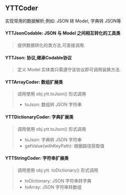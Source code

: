 ## YTTCoder
实现常用的数据解析,例如: JSON 转 Model, 字典转 JSON等
#### YTTJsonCodable: JSON 与 Model 之间相互转化的工具类
> 提供数据转化的类方法,可直接调用.

#### YTTJson: 协议,继承Codable协议
> 定义 Model 实体类只需遵守该协议即可调用装换方法.

#### YTTArrayCoder: 数组扩展类
> 调用使用 obj.ytt.toJson() 形式调用
> 
> * toJson: 数组转 JSON 字符串

#### YTTDictionaryCoder: 字典扩展类
> 调用使用 obj.ytt.toJson() 形式调用
> 
> * toJson: 字典转 JSON 字符串
> * getValue(withKeyPath): 根据路径获取值

#### YTTStringCoder: 字符串扩展类
> 调用使用 obj.ytt. toDictionary() 形式调用
> 
> * toDictionary: JSON 字符串转字典
> * toArray: JSON 字符串转数组